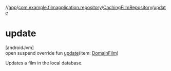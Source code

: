 //[app](../../../index.md)/[com.example.filmapplication.repository](../index.md)/[CachingFilmRepository](index.md)/[update](update.md)

# update

[androidJvm]\
open suspend override fun [update](update.md)(item: [DomainFilm](../../com.example.filmapplication.domain/-domain-film/index.md))

Updates a film in the local database.
